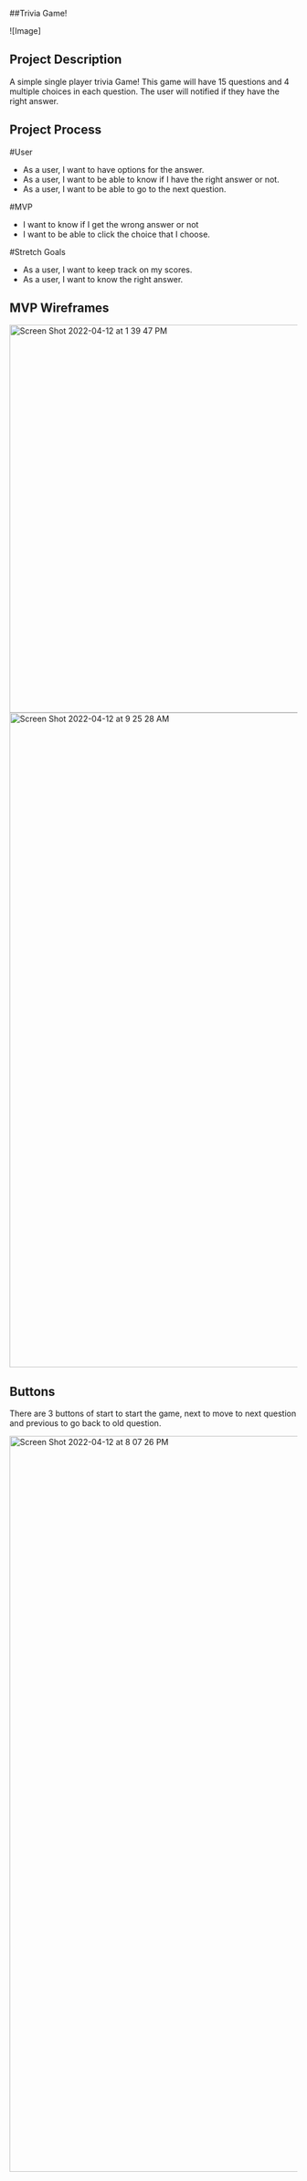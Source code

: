 ##Trivia Game!

![Image] 


## Project Description
A simple single player trivia Game! This game will have 15 questions and 4 multiple choices in each question. The user will notified if they have the right answer.


## Project Process



#User
- As a user, I want to have options for the answer.
- As a user, I want to be able to know if I have the right answer or not.
- As a user, I want to be able to go to the next question.

#MVP 
- I want to know if I get the wrong answer or not
- I want to be able to click the choice that I choose.

#Stretch Goals
- As a user, I want to keep track on my scores.
- As a user, I want to know the right answer.



## MVP Wireframes
<img width="679" alt="Screen Shot 2022-04-12 at 1 39 47 PM" src="https://user-images.githubusercontent.com/9922785/163024645-5c7a4220-a894-49a4-a5fc-d613729519d7.png">
<img width="1146" alt="Screen Shot 2022-04-12 at 9 25 28 AM" src="https://user-images.githubusercontent.com/9922785/163024658-95447c85-a465-4a21-939f-9b191eb2e8ba.png">




## Buttons

There are 3 buttons of start to start the game, next to move to next question and previous to go back to old question.

<img width="1288" alt="Screen Shot 2022-04-12 at 8 07 26 PM" src="https://user-images.githubusercontent.com/9922785/163074288-996ae9e9-6f2f-49ec-a812-77e7be7a3d4f.png">

